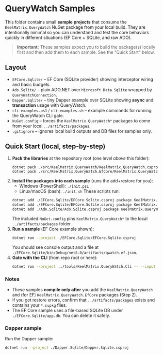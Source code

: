 # QueryWatch Samples

This folder contains small **sample projects** that consume the `KeelMatrix.QueryWatch` NuGet package
from your local build. They are intentionally minimal so you can understand and test the core behaviors
quickly in different situations (EF Core + SQLite, and raw ADO).

> **Important:** These samples expect you to build the package(s) locally first and then add them to each sample.
> See the "Quick Start" below.

## Layout
- `EFCore.Sqlite/` – EF Core (SQLite provider) showing interceptor wiring and basic budgets.
- `Ado.Sqlite/` – plain ADO.NET over `Microsoft.Data.Sqlite` wrapped by `QueryWatchConnection`.
- `Dapper.Sqlite/` – tiny Dapper example over SQLite showing **async** and **transaction** usage with QueryWatch.
- `cli-examples.ps1` / `cli-examples.sh` – example commands for running the QueryWatch CLI gate.
- `NuGet.config` – forces the `KeelMatrix.QueryWatch*` packages to come from your local `../artifacts/packages`.
- `.gitignore` – ignores local build outputs and DB files for samples only.

## Quick Start (local, step-by-step)
1. **Pack the libraries** at the repository root (one level *above* this folder):
   ```bash
   dotnet pack ./src/KeelMatrix.QueryWatch/KeelMatrix.QueryWatch.csproj -c Release --include-symbols --p:SymbolPackageFormat=snupkg --output ./artifacts/packages
   dotnet pack ./src/KeelMatrix.QueryWatch.EfCore/KeelMatrix.QueryWatch.EfCore.csproj -c Release --include-symbols --p:SymbolPackageFormat=snupkg --output ./artifacts/packages
   ```
2. **Install the packages into each sample** (runs the add+restore for you):
   - Windows (PowerShell): `./init.ps1`
   - Linux/macOS (bash): `./init.sh`
   These scripts run:
   ```bash
   dotnet add ./EFCore.Sqlite/EFCore.Sqlite.csproj package KeelMatrix.QueryWatch
   dotnet add ./EFCore.Sqlite/EFCore.Sqlite.csproj package KeelMatrix.QueryWatch.EfCore
   dotnet add ./Ado.Sqlite/Ado.Sqlite.csproj package KeelMatrix.QueryWatch
   ```
   The included `NuGet.config` pins `KeelMatrix.QueryWatch*` to the local `../artifacts/packages` folder.
3. **Run a sample** (EF Core example shown):
   ```bash
   dotnet run --project ./EFCore.Sqlite/EFCore.Sqlite.csproj
   ```
   You should see console output and a file at `./EFCore.Sqlite/bin/Debug/net8.0/artifacts/qwatch.ef.json`.
4. **Gate with the CLI** (from repo root or here):
   ```bash
   dotnet run --project ../tools/KeelMatrix.QueryWatch.Cli -- --input ./EFCore.Sqlite/bin/Debug/net8.0/artifacts/qwatch.ef.json --max-queries 50
   ```

### Notes
- These samples **compile only after** you add the `KeelMatrix.QueryWatch` and (for EF) `KeelMatrix.QueryWatch.EfCore` packages (Step 2).
- If you get restore errors, confirm that `../artifacts/packages` exists and contains your `*.nupkg` files.
- The EF Core sample uses a file-based SQLite DB under `./EFCore.Sqlite/app.db`. You can delete it safely.

### Dapper sample
Run the Dapper sample:
```bash
dotnet run --project ./Dapper.Sqlite/Dapper.Sqlite.csproj
```
